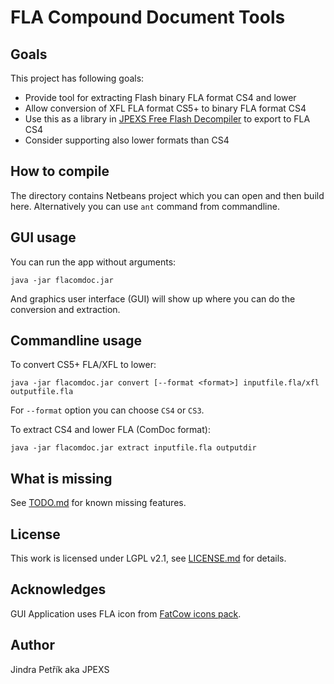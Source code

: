 # FLA Compound Document Tools

## Goals
This project has following goals:
 * Provide tool for extracting Flash binary FLA format CS4 and lower
 * Allow conversion of XFL FLA format CS5+ to binary FLA format CS4
 * Use this as a library in [JPEXS Free Flash Decompiler](https://github.com/jindrapetrik/jpexs-decompiler) to export to FLA CS4
 * Consider supporting also lower formats than CS4
 
## How to compile
The directory contains Netbeans project which you can open and then build here.
Alternatively you can use `ant` command from commandline.

## GUI usage

You can run the app without arguments:
```
java -jar flacomdoc.jar
```
And graphics user interface (GUI) will show up where you can do the conversion and extraction.

## Commandline usage

To convert CS5+ FLA/XFL to lower:
```
java -jar flacomdoc.jar convert [--format <format>] inputfile.fla/xfl outputfile.fla
```

For `--format` option you can choose `CS4` or `CS3`.


To extract CS4 and lower FLA (ComDoc format):

```
java -jar flacomdoc.jar extract inputfile.fla outputdir
```

## What is missing
See [TODO.md](TODO.md) for known missing features.

## License
This work is licensed under LGPL v2.1, see [LICENSE.md](LICENSE.md) for details.

## Acknowledges
GUI Application uses FLA icon from [FatCow icons pack].


## Author
Jindra Petřík aka JPEXS


[FatCow icons pack]: http://www.fatcow.com/free-icons